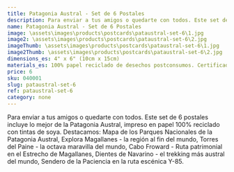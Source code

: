 ```yaml
---
title: Patagonia Austral - Set de 6 Postales
description: Para enviar a tus amigos o quedarte con todos. Este set de 6 postales incluye lo mejor de la Patagonia Austral,  impreso en papel 100% reciclado con tinta de vegetales.
name: Patagonia Austral - Set de 6 Postales
image: \assets\images\products\postcards\pataustral-set-6\1.jpg
image2: \assets\images\products\postcards\pataustral-set-6\2.jpg
imageThumb: \assets\images\products\postcards\pataustral-set-6\1.jpg
image2Thumb: \assets\images\products\postcards\pataustral-set-6\2.jpg
dimensions_es: 4" x 6" (10cm x 15cm)
materials_es: 100% papel reciclado de desechos postconsumos. Certificado FSC.
price: 6
sku: 040001
slug: pataustral-set-6
ref: pataustral-set-6
category: none
---
```

Para enviar a tus amigos o quedarte con todos. Este set de 6 postales incluye lo mejor de la Patagonia Austral,  impreso en papel 100% reciclado con tintas de soya. Destacamos: Mapa de los Parques Nacionales de la Patagonia Austral, Explora Magallanes - la región al fin del mundo, Torres del Paine - la octava maravilla del mundo, Cabo Froward - Ruta patrimonial en el Estrecho de Magallanes, Dientes de Navarino - el trekking más austral del mundo, Sendero de la Paciencia en la ruta escénica Y-85.
